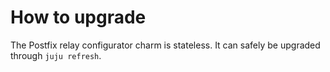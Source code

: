 # How to upgrade

The Postfix relay configurator charm is stateless. It can safely be upgraded through `juju refresh`.
